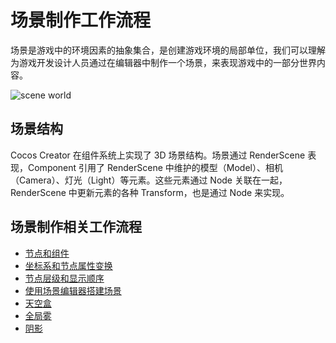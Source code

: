 # 场景制作工作流程

场景是游戏中的环境因素的抽象集合，是创建游戏环境的局部单位，我们可以理解为游戏开发设计人员通过在编辑器中制作一个场景，来表现游戏中的一部分世界内容。

![scene world](./scene/world01.jpg)

## 场景结构

Cocos Creator 在组件系统上实现了 3D 场景结构。场景通过 RenderScene 表现，Component 引用了 RenderScene 中维护的模型（Model）、相机（Camera）、灯光（Light）等元素。这些元素通过 Node 关联在一起，RenderScene 中更新元素的各种 Transform，也是通过 Node 来实现。

## 场景制作相关工作流程

- [节点和组件](node-component.md)
- [坐标系和节点属性变换](coord.md)
- [节点层级和显示顺序](node-tree.md)
- [使用场景编辑器搭建场景](scene-editing.md)
- [天空盒](skybox.md)
- [全局雾](fog.md)
- [阴影](shadow.md)
